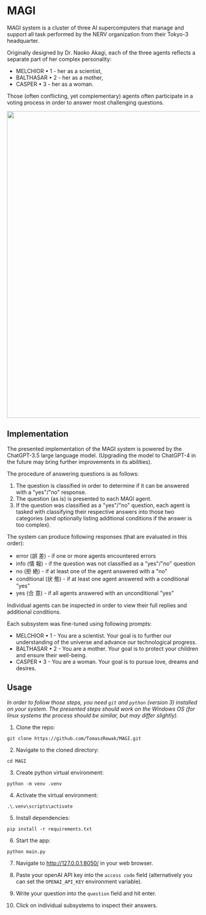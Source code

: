 # MAGI

MAGI system is a cluster of three AI supercomputers that manage and support all task performed by the NERV organization from their Tokyo-3 headquarter.

Originally designed by Dr. Naoko Akagi, each of the three agents reflects a separate part of her complex personality:
- MELCHIOR • 1 - her as a scientist,
- BALTHASAR • 2 - her as a mother,
- CASPER • 3 - her as a woman.

Those (often conflicting, yet complementary) agents often participate in a voting process in order to answer most challenging questions. 

<p align="center">
  <img src="https://raw.githubusercontent.com/TomaszRewak/MAGI/master/examples/example.gif" width=800/>
</p>

## Implementation

The presented implementation of the MAGI system is powered by the ChatGPT-3.5 large language model. (Upgrading the model to ChatGPT-4 in the future may bring further improvements in its abilities).

The procedure of answering questions is as follows:
1. The question is classified in order to determine if it can be answered with a "yes"/"no" response.
2. The question (as is) is presented to each MAGI agent.
3. If the question was classified as a "yes"/"no" question, each agent is tasked with classifying their respective answers into those two categories (and optionally listing additional conditions if the answer is too complex).

The system can produce following responses (that are evaluated in this order):
- error (誤 差) - if one or more agents encountered errors
- info (情 報) - if the question was not classified as a "yes"/"no" question
- no (拒 絶) - if at least one of the agent answered with a "no"
- conditional (状 態) - if at least one agent answered with a conditional "yes"
- yes (合 意) - if all agents answered with an unconditional "yes"

Individual agents can be inspected in order to view their full replies and additional conditions.

Each subsystem was fine-tuned using following prompts:
- MELCHIOR • 1 - You are a scientist. Your goal is to further our understanding of the universe and advance our technological progress.
- BALTHASAR • 2 - You are a mother. Your goal is to protect your children and ensure their well-being.
- CASPER • 3 - You are a woman. Your goal is to pursue love, dreams and desires.

## Usage

*In order to follow those steps, you need `git` and `python` (version 3) installed on your system. The presented steps should work on the Windows OS (for linux systems the process should be similar, but may differ slightly).*

1. Clone the repo:

```
git clone https://github.com/TomaszRewak/MAGI.git
```

2. Navigate to the cloned directory:

```
cd MAGI
```

3. Create python virtual environment:

```
python -m venv .venv
```

4. Activate the virtual environment:

```
.\.venv\scripts\activate
```

5. Install dependencies:

```
pip install -r requirements.txt
```

6. Start the app:

```
python main.py
```

7. Navigate to http://127.0.0.1:8050/ in your web browser.

8. Paste your openAI API key into the `access code` field (alternatively you can set the `OPENAI_API_KEY` environment variable).

9. Write your question into the `question` field and hit enter.

10. Click on individual subsystems to inspect their answers.
